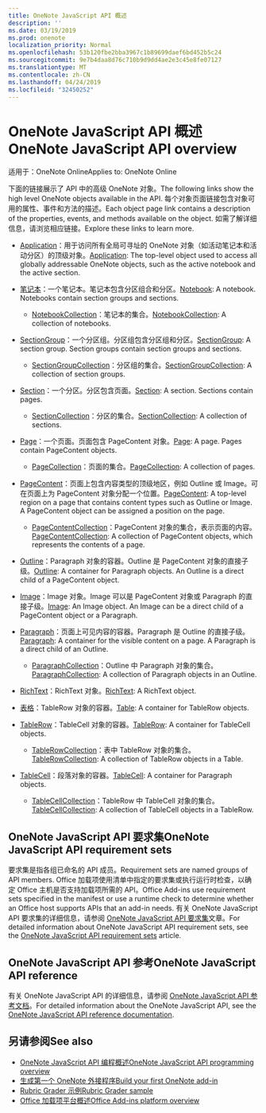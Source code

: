 ```yaml
---
title: OneNote JavaScript API 概述
description: ''
ms.date: 03/19/2019
ms.prod: onenote
localization_priority: Normal
ms.openlocfilehash: 53b120fbe2bba3967c1b89699daef6bd452b5c24
ms.sourcegitcommit: 9e7b4daa8d76c710b9d9dd4ae2e3c45e8fe07127
ms.translationtype: MT
ms.contentlocale: zh-CN
ms.lasthandoff: 04/24/2019
ms.locfileid: "32450252"
---
```

# <a name="onenote-javascript-api-overview"></a><span data-ttu-id="7134e-102">OneNote JavaScript API 概述</span><span class="sxs-lookup"><span data-stu-id="7134e-102">OneNote JavaScript API overview</span></span>

<span data-ttu-id="7134e-103">适用于：OneNote Online</span><span class="sxs-lookup"><span data-stu-id="7134e-103">Applies to: OneNote Online</span></span>

<span data-ttu-id="7134e-104">下面的链接展示了 API 中的高级 OneNote 对象。</span><span class="sxs-lookup"><span data-stu-id="7134e-104">The following links show the high level OneNote objects available in the API.</span></span> <span data-ttu-id="7134e-105">每个对象页面链接包含对象可用的属性、事件和方法的描述。</span><span class="sxs-lookup"><span data-stu-id="7134e-105">Each object page link contains a description of the properties, events, and methods available on the object.</span></span> <span data-ttu-id="7134e-106">如需了解详细信息，请浏览相应链接。</span><span class="sxs-lookup"><span data-stu-id="7134e-106">Explore these links to learn more.</span></span> 
    
- <span data-ttu-id="7134e-107">[Application](/javascript/api/onenote/onenote.application)：用于访问所有全局可寻址的 OneNote 对象（如活动笔记本和活动分区）的顶级对象。</span><span class="sxs-lookup"><span data-stu-id="7134e-107">[Application](/javascript/api/onenote/onenote.application): The top-level object used to access all globally addressable OneNote objects, such as the active notebook and the active section.</span></span>

- <span data-ttu-id="7134e-p102">[笔记本](/javascript/api/onenote/onenote.notebook)：一个笔记本。笔记本包含分区组合和分区。</span><span class="sxs-lookup"><span data-stu-id="7134e-p102">[Notebook](/javascript/api/onenote/onenote.notebook): A notebook. Notebooks contain section groups and sections.</span></span>
    - <span data-ttu-id="7134e-110">[NotebookCollection](/javascript/api/onenote/onenote.notebookcollection)：笔记本的集合。</span><span class="sxs-lookup"><span data-stu-id="7134e-110">[NotebookCollection](/javascript/api/onenote/onenote.notebookcollection): A collection of notebooks.</span></span>

- <span data-ttu-id="7134e-p103">[SectionGroup](/javascript/api/onenote/onenote.sectiongroup)：一个分区组。分区组包含分区组和分区。</span><span class="sxs-lookup"><span data-stu-id="7134e-p103">[SectionGroup](/javascript/api/onenote/onenote.sectiongroup): A section group. Section groups contain section groups and sections.</span></span>
    - <span data-ttu-id="7134e-113">[SectionGroupCollection](/javascript/api/onenote/onenote.sectiongroupcollection)：分区组的集合。</span><span class="sxs-lookup"><span data-stu-id="7134e-113">[SectionGroupCollection](/javascript/api/onenote/onenote.sectiongroupcollection): A collection of section groups.</span></span>

- <span data-ttu-id="7134e-p104">[Section](/javascript/api/onenote/onenote.section)：一个分区。分区包含页面。</span><span class="sxs-lookup"><span data-stu-id="7134e-p104">[Section](/javascript/api/onenote/onenote.section): A section. Sections contain pages.</span></span>
    - <span data-ttu-id="7134e-116">[SectionCollection](/javascript/api/onenote/onenote.sectioncollection)：分区的集合。</span><span class="sxs-lookup"><span data-stu-id="7134e-116">[SectionCollection](/javascript/api/onenote/onenote.sectioncollection): A collection of sections.</span></span>

- <span data-ttu-id="7134e-p105">[Page](/javascript/api/onenote/onenote.page)：一个页面。页面包含 PageContent 对象。</span><span class="sxs-lookup"><span data-stu-id="7134e-p105">[Page](/javascript/api/onenote/onenote.page): A page. Pages contain PageContent objects.</span></span>
    - <span data-ttu-id="7134e-119">[PageCollection](/javascript/api/onenote/onenote.pagecollection)：页面的集合。</span><span class="sxs-lookup"><span data-stu-id="7134e-119">[PageCollection](/javascript/api/onenote/onenote.pagecollection): A collection of pages.</span></span>

- <span data-ttu-id="7134e-p106">[PageContent](/javascript/api/onenote/onenote.pagecontent)：页面上包含内容类型的顶级地区，例如 Outline 或 Image。可在页面上为 PageContent 对象分配一个位置。</span><span class="sxs-lookup"><span data-stu-id="7134e-p106">[PageContent](/javascript/api/onenote/onenote.pagecontent): A top-level region on a page that contains content types such as Outline or Image. A PageContent object can be assigned a position on the page.</span></span>
    - <span data-ttu-id="7134e-122">[PageContentCollection](/javascript/api/onenote/onenote.pagecontentcollection)：PageContent 对象的集合，表示页面的内容。</span><span class="sxs-lookup"><span data-stu-id="7134e-122">[PageContentCollection](/javascript/api/onenote/onenote.pagecontentcollection): A collection of PageContent objects, which represents the contents of a page.</span></span>

- <span data-ttu-id="7134e-p107">[Outline](/javascript/api/onenote/onenote.outline)：Paragraph 对象的容器。Outline 是 PageContent 对象的直接子级。</span><span class="sxs-lookup"><span data-stu-id="7134e-p107">[Outline](/javascript/api/onenote/onenote.outline): A container for Paragraph objects. An Outline is a direct child of a PageContent object.</span></span>

- <span data-ttu-id="7134e-p108">[Image](/javascript/api/onenote/onenote.image)：Image 对象。Image 可以是 PageContent 对象或 Paragraph 的直接子级。</span><span class="sxs-lookup"><span data-stu-id="7134e-p108">[Image](/javascript/api/onenote/onenote.image): An Image object. An Image can be a direct child of a PageContent object or a Paragraph.</span></span>

- <span data-ttu-id="7134e-p109">[Paragraph](/javascript/api/onenote/onenote.paragraph)：页面上可见内容的容器。Paragraph 是 Outline 的直接子级。</span><span class="sxs-lookup"><span data-stu-id="7134e-p109">[Paragraph](/javascript/api/onenote/onenote.paragraph): A container for the visible content on a page. A Paragraph is a direct child of an Outline.</span></span>
    - <span data-ttu-id="7134e-129">[ParagraphCollection](/javascript/api/onenote/onenote.paragraphcollection)：Outline 中 Paragraph 对象的集合。</span><span class="sxs-lookup"><span data-stu-id="7134e-129">[ParagraphCollection](/javascript/api/onenote/onenote.paragraphcollection): A collection of Paragraph objects in an Outline.</span></span>

- <span data-ttu-id="7134e-130">[RichText](/javascript/api/onenote/onenote.richtext)：RichText 对象。</span><span class="sxs-lookup"><span data-stu-id="7134e-130">[RichText](/javascript/api/onenote/onenote.richtext): A RichText object.</span></span>

- <span data-ttu-id="7134e-131">[表格](/javascript/api/onenote/onenote.table)：TableRow 对象的容器。</span><span class="sxs-lookup"><span data-stu-id="7134e-131">[Table](/javascript/api/onenote/onenote.table): A container for TableRow objects.</span></span>

- <span data-ttu-id="7134e-132">[TableRow](/javascript/api/onenote/onenote.tablerow)：TableCell 对象的容器。</span><span class="sxs-lookup"><span data-stu-id="7134e-132">[TableRow](/javascript/api/onenote/onenote.tablerow): A container for TableCell objects.</span></span>
    - <span data-ttu-id="7134e-133">[TableRowCollection](/javascript/api/onenote/onenote.tablerowcollection)：表中 TableRow 对象的集合。</span><span class="sxs-lookup"><span data-stu-id="7134e-133">[TableRowCollection](/javascript/api/onenote/onenote.tablerowcollection): A collection of TableRow objects in a Table.</span></span>
 
- <span data-ttu-id="7134e-134">[TableCell](/javascript/api/onenote/onenote.tablecell)：段落对象的容器。</span><span class="sxs-lookup"><span data-stu-id="7134e-134">[TableCell](/javascript/api/onenote/onenote.tablecell): A container for Paragraph objects.</span></span>
    - <span data-ttu-id="7134e-135">[TableCellCollection](/javascript/api/onenote/onenote.tablecellcollection)：TableRow 中 TableCell 对象的集合。</span><span class="sxs-lookup"><span data-stu-id="7134e-135">[TableCellCollection](/javascript/api/onenote/onenote.tablecellcollection): A collection of TableCell objects in a TableRow.</span></span>

## <a name="onenote-javascript-api-requirement-sets"></a><span data-ttu-id="7134e-136">OneNote JavaScript API 要求集</span><span class="sxs-lookup"><span data-stu-id="7134e-136">OneNote JavaScript API requirement sets</span></span>

<span data-ttu-id="7134e-137">要求集是指各组已命名的 API 成员。</span><span class="sxs-lookup"><span data-stu-id="7134e-137">Requirement sets are named groups of API members.</span></span> <span data-ttu-id="7134e-138">Office 加载项使用清单中指定的要求集或执行运行时检查，以确定 Office 主机是否支持加载项所需的 API。</span><span class="sxs-lookup"><span data-stu-id="7134e-138">Office Add-ins use requirement sets specified in the manifest or use a runtime check to determine whether an Office host supports APIs that an add-in needs.</span></span> <span data-ttu-id="7134e-139">有关 OneNote JavaScript API 要求集的详细信息，请参阅 [OneNote JavaScript API 要求集](../requirement-sets/onenote-api-requirement-sets.md)文章。</span><span class="sxs-lookup"><span data-stu-id="7134e-139">For detailed information about OneNote JavaScript API requirement sets, see the [OneNote JavaScript API requirement sets](../requirement-sets/onenote-api-requirement-sets.md) article.</span></span>

## <a name="onenote-javascript-api-reference"></a><span data-ttu-id="7134e-140">OneNote JavaScript API 参考</span><span class="sxs-lookup"><span data-stu-id="7134e-140">OneNote JavaScript API reference</span></span>

<span data-ttu-id="7134e-141">有关 OneNote JavaScript API 的详细信息，请参阅 [OneNote JavaScript API 参考文档](/javascript/api/onenote)。</span><span class="sxs-lookup"><span data-stu-id="7134e-141">For detailed information about the OneNote JavaScript API, see the [OneNote JavaScript API reference documentation](/javascript/api/onenote).</span></span>

## <a name="see-also"></a><span data-ttu-id="7134e-142">另请参阅</span><span class="sxs-lookup"><span data-stu-id="7134e-142">See also</span></span>

- [<span data-ttu-id="7134e-143">OneNote JavaScript API 编程概述</span><span class="sxs-lookup"><span data-stu-id="7134e-143">OneNote JavaScript API programming overview</span></span>](/office/dev/add-ins/onenote/onenote-add-ins-programming-overview)
- [<span data-ttu-id="7134e-144">生成第一个 OneNote 外接程序</span><span class="sxs-lookup"><span data-stu-id="7134e-144">Build your first OneNote add-in</span></span>](../../quickstarts/onenote-quickstart.md)
- [<span data-ttu-id="7134e-145">Rubric Grader 示例</span><span class="sxs-lookup"><span data-stu-id="7134e-145">Rubric Grader sample</span></span>](https://github.com/OfficeDev/OneNote-Add-in-Rubric-Grader)
- [<span data-ttu-id="7134e-146">Office 加载项平台概述</span><span class="sxs-lookup"><span data-stu-id="7134e-146">Office Add-ins platform overview</span></span>](/office/dev/add-ins/overview/office-add-ins)
